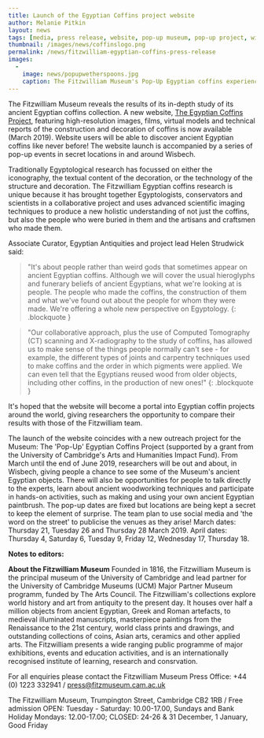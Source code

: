 ```yaml
---
title: Launch of the Egyptian Coffins project website
author: Melanie Pitkin
layout: news
tags: [media, press release, website, pop-up museum, pop-up project, wisbech, museum outreach, coffins, ancient egypt]
thumbnail: /images/news/coffinslogo.png
permalink: /news/fitzwilliam-egyptian-coffins-press-release
images:
  -
    image: news/popupwetherspoons.jpg
    caption: The Fitzwilliam Museum's Pop-Up Egyptian coffins experience in Wetherspoons, Wisbech.
---
```

The Fitzwilliam Museum reveals the results of its in-depth study of its ancient Egyptian coffins collection. A new website, [The Egyptian Coffins Project](https://egyptiancoffins.org), featuring high-resolution images, films, virtual models and technical reports of the construction and decoration of coffins is now available (March 2019). Website users will be able to discover ancient Egyptian coffins like never before! The website launch is accompanied by a series of pop-up events in secret locations in and around Wisbech.

Traditionally Egyptological research has focussed on either the iconography, the textual content of the decoration, or the technology of the structure and decoration. The Fitzwilliam Egyptian coffins research is unique because it has brought together Egyptologists, conservators and scientists in a collaborative project and uses advanced scientific imaging techniques to produce a new holistic understanding of not just the coffins, but also the people who were buried in them and the artisans and craftsmen who made them. 

Associate Curator, Egyptian Antiquities and project lead Helen Strudwick said: 

>"It's about people rather than weird gods that sometimes appear on ancient Egyptian coffins. Although we will cover the usual hieroglyphs and funerary beliefs of ancient Egyptians, what we're looking at is people. The people who made the coffins, the construction of them and what we've found out about the people for whom they were made. We're offering a whole new perspective on Egyptology.
{: .blockquote }

>"Our collaborative approach, plus the use of Computed Tomography (CT) scanning and X-radiography to the study of coffins, has allowed us to make sense of the things people normally can't see - for example, the different types of joints and carpentry techniques used to make coffins and the order in which pigments were applied. We can even tell that the Egyptians reused wood from older objects, including other coffins, in the production of new ones!"
{: .blockquote }

It's hoped that the website will become a portal into Egyptian coffin projects around the world, giving researchers the opportunity to compare their results with those of the Fitzwilliam team. 

The launch of the website coincides with a new outreach project for the Museum: The 'Pop-Up' Egyptian Coffins Project (supported by a grant from the University of Cambridge's Arts and Humanities Impact Fund). From March until the end of June 2019, researchers will be out and about, in Wisbech, giving people a chance to see some of the Museum's ancient Egyptian objects. There will also be opportunities for people to talk directly to the experts, learn about ancient woodworking techniques and participate in hands-on activities, such as making and using your own ancient Egyptian paintbrush. The pop-up dates are fixed but locations are being kept a secret to keep the element of surprise. The team plan to use social media and 'the word on the street' to publicise the venues as they arise! March dates: Thursday 21, Tuesday 26 and Thursday 28 March 2019. April dates: Thursday 4, Saturday 6, Tuesday 9, Friday 12, Wednesday 17, Thursday 18.

**Notes to editors:**

**About the Fitzwilliam Museum**
Founded in 1816, the Fitzwilliam Museum is the principal museum of the University of Cambridge and lead partner for the University of Cambridge Museums (UCM) Major Partner Museum programm, funded by The Arts Council. The Fitzwilliam's collections explore world history and art from antiquity to the present day. It houses over half a million objects from ancient Egyptian, Greek and Roman artefacts, to medieval illuminated manuscripts, masterpiece paintings from the Renaissance to the 21st century, world class prints and drawings, and outstanding collections of coins, Asian arts, ceramics and other applied arts. The Fitzwilliam presents a wide ranging public programme of major exhibitions, events and education activities, and is an internationally recognised institute of learning, research and consrvation.

For all enquiries please contact the Fitzwilliam Museum Press Office: +44 (0) 1223 332941 / press@fitzmuseum.cam.ac.uk 

The Fitzwilliam Museum, Trumpington Street, Cambridge CB2 1RB / Free admission
OPEN: Tuesday - Saturday: 10.00-17.00, Sundays and Bank Holiday Mondays: 12.00-17.00;
CLOSED: 24-26 & 31 December, 1 January, Good Friday

